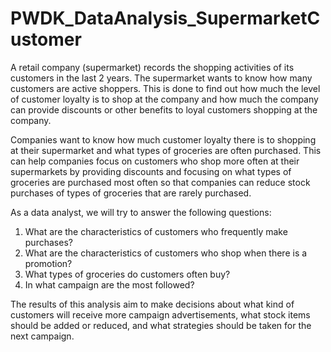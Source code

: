 # PWDK_DataAnalysis_SupermarketCustomer
A retail company (supermarket) records the shopping activities of its customers in the last 2 years. The supermarket wants to know how many customers are active shoppers. This is done to find out how much the level of customer loyalty is to shop at the company and how much the company can provide discounts or other benefits to loyal customers shopping at the company.

Companies want to know how much customer loyalty there is to shopping at their supermarket and what types of groceries are often purchased. This can help companies focus on customers who shop more often at their supermarkets by providing discounts and focusing on what types of groceries are purchased most often so that companies can reduce stock purchases of types of groceries that are rarely purchased.

As a data analyst, we will try to answer the following questions:

1. What are the characteristics of customers who frequently make purchases?
2. What are the characteristics of customers who shop when there is a promotion?
3. What types of groceries do customers often buy?
4. In what campaign are the most followed?

The results of this analysis aim to make decisions about what kind of customers will receive more campaign advertisements, what stock items should be added or reduced, and what strategies should be taken for the next campaign.
